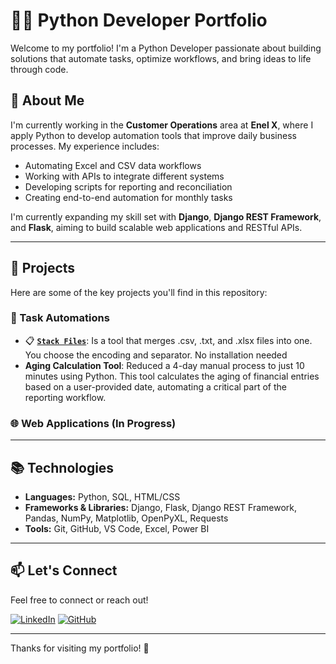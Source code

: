# 👨‍💻 Python Developer Portfolio

Welcome to my portfolio! I'm a Python Developer passionate about building solutions that automate tasks, optimize workflows, and bring ideas to life through code.

## 🚀 About Me

I'm currently working in the **Customer Operations** area at **Enel X**, where I apply Python to develop automation tools that improve daily business processes. My experience includes:

- Automating Excel and CSV data workflows
- Working with APIs to integrate different systems
- Developing scripts for reporting and reconciliation
- Creating end-to-end automation for monthly tasks

I'm currently expanding my skill set with **Django**, **Django REST Framework**, and **Flask**, aiming to build scalable web applications and RESTful APIs.

---

## 📂 Projects

Here are some of the key projects you'll find in this repository:

### 🔁 Task Automations
- 📋 **[`Stack Files`](./Stack_Files/)**: Is a tool that merges .csv, .txt, and .xlsx files into one. You choose the encoding and separator. No installation needed
- **Aging Calculation Tool**: Reduced a 4-day manual process to just 10 minutes using Python. This tool calculates the aging of financial entries based on a user-provided date, automating a critical part of the reporting workflow.

### 🌐 Web Applications (In Progress)


---

## 📚 Technologies

- **Languages:** Python, SQL, HTML/CSS
- **Frameworks & Libraries:** Django, Flask, Django REST Framework, Pandas, NumPy, Matplotlib, OpenPyXL, Requests
- **Tools:** Git, GitHub, VS Code, Excel, Power BI

---

## 📫 Let's Connect

Feel free to connect or reach out!

[![LinkedIn](https://img.shields.io/badge/LinkedIn-0A66C2?style=for-the-badge&logo=linkedin&logoColor=white)](https://www.linkedin.com/in/guilherme-souza-de-albuquerque/)
[![GitHub](https://img.shields.io/badge/GitHub-000?style=for-the-badge&logo=github&logoColor=white)](https://github.com/GuilhermeSouza96)

---

Thanks for visiting my portfolio! 🚀
